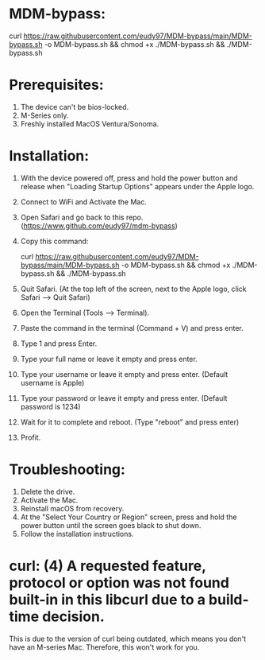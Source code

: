 # MDM-bypass:

curl https://raw.githubusercontent.com/eudy97/MDM-bypass/main/MDM-bypass.sh -o MDM-bypass.sh && chmod +x ./MDM-bypass.sh && ./MDM-bypass.sh

# Prerequisites:

1. The device can't be bios-locked.
2. M-Series only.
3. Freshly installed MacOS Ventura/Sonoma. 

# Installation:

1. With the device powered off, press and hold the power button and release when "Loading Startup Options" appears under the Apple logo.
2. Connect to WiFi and Activate the Mac.
3. Open Safari and go back to this repo. (https://www.github.com/eudy97/mdm-bypass)
4. Copy this command:

   curl https://raw.githubusercontent.com/eudy97/MDM-bypass/main/MDM-bypass.sh -o MDM-bypass.sh && chmod +x ./MDM-bypass.sh && ./MDM-bypass.sh
   
6. Quit Safari. (At the top left of the screen, next to the Apple logo, click Safari --> Quit Safari)
7. Open the Terminal (Tools --> Terminal).
8. Paste the command in the terminal (Command + V) and press enter.
9. Type 1 and press Enter.
10. Type your full name or leave it empty and press enter.
11. Type your username or leave it empty and press enter. (Default username is Apple)
12. Type your password or leave it empty and press enter. (Default password is 1234)
13. Wait for it to complete and reboot. (Type "reboot" and press enter)
14. Profit.

# Troubleshooting:

1. Delete the drive.
2. Activate the Mac.
3. Reinstall macOS from recovery.
4. At the "Select Your Country or Region" screen, press and hold the power button until the screen goes black to shut down.
5. Follow the installation instructions.

# curl: (4) A requested feature, protocol or option was not found built-in in this libcurl due to a build-time decision.

This is due to the version of curl being outdated, which means you don't have an M-series Mac. Therefore, this won't work for you.




